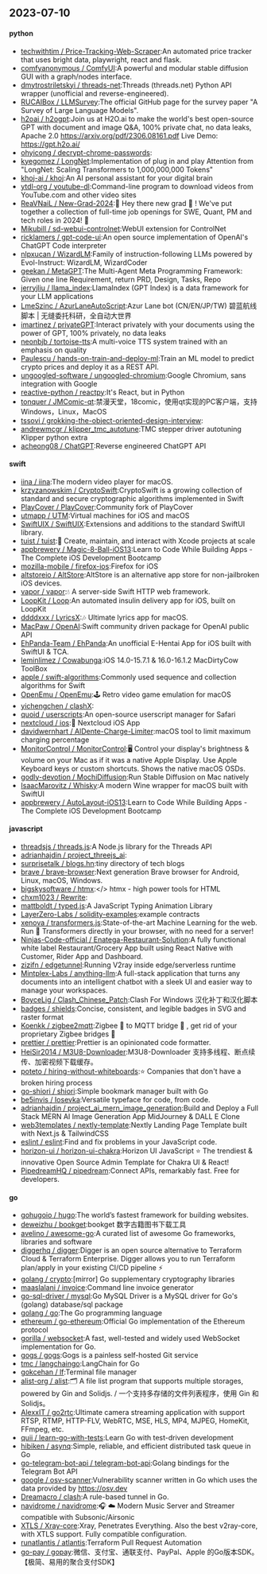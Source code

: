 ## 2023-07-10

#### python
* [techwithtim / Price-Tracking-Web-Scraper](https://github.com/techwithtim/Price-Tracking-Web-Scraper):An automated price tracker that uses bright data, playwright, react and flask.
* [comfyanonymous / ComfyUI](https://github.com/comfyanonymous/ComfyUI):A powerful and modular stable diffusion GUI with a graph/nodes interface.
* [dmytrostriletskyi / threads-net](https://github.com/dmytrostriletskyi/threads-net):Threads (threads.net) Python API wrapper (unofficial and reverse-engineered).
* [RUCAIBox / LLMSurvey](https://github.com/RUCAIBox/LLMSurvey):The official GitHub page for the survey paper "A Survey of Large Language Models".
* [h2oai / h2ogpt](https://github.com/h2oai/h2ogpt):Join us at H2O.ai to make the world's best open-source GPT with document and image Q&A, 100% private chat, no data leaks, Apache 2.0 https://arxiv.org/pdf/2306.08161.pdf Live Demo: https://gpt.h2o.ai/
* [ohyicong / decrypt-chrome-passwords](https://github.com/ohyicong/decrypt-chrome-passwords):
* [kyegomez / LongNet](https://github.com/kyegomez/LongNet):Implementation of plug in and play Attention from "LongNet: Scaling Transformers to 1,000,000,000 Tokens"
* [khoj-ai / khoj](https://github.com/khoj-ai/khoj):An AI personal assistant for your digital brain
* [ytdl-org / youtube-dl](https://github.com/ytdl-org/youtube-dl):Command-line program to download videos from YouTube.com and other video sites
* [ReaVNaiL / New-Grad-2024](https://github.com/ReaVNaiL/New-Grad-2024):👋
Hey there new grad
🎉
! We've put together a collection of full-time job openings for SWE, Quant, PM and tech roles in 2024!
🚀
* [Mikubill / sd-webui-controlnet](https://github.com/Mikubill/sd-webui-controlnet):WebUI extension for ControlNet
* [ricklamers / gpt-code-ui](https://github.com/ricklamers/gpt-code-ui):An open source implementation of OpenAI's ChatGPT Code interpreter
* [nlpxucan / WizardLM](https://github.com/nlpxucan/WizardLM):Family of instruction-following LLMs powered by Evol-Instruct: WizardLM, WizardCoder
* [geekan / MetaGPT](https://github.com/geekan/MetaGPT):The Multi-Agent Meta Programming Framework: Given one line Requirement, return PRD, Design, Tasks, Repo
* [jerryjliu / llama_index](https://github.com/jerryjliu/llama_index):LlamaIndex (GPT Index) is a data framework for your LLM applications
* [LmeSzinc / AzurLaneAutoScript](https://github.com/LmeSzinc/AzurLaneAutoScript):Azur Lane bot (CN/EN/JP/TW) 碧蓝航线脚本 | 无缝委托科研，全自动大世界
* [imartinez / privateGPT](https://github.com/imartinez/privateGPT):Interact privately with your documents using the power of GPT, 100% privately, no data leaks
* [neonbjb / tortoise-tts](https://github.com/neonbjb/tortoise-tts):A multi-voice TTS system trained with an emphasis on quality
* [Paulescu / hands-on-train-and-deploy-ml](https://github.com/Paulescu/hands-on-train-and-deploy-ml):Train an ML model to predict crypto prices and deploy it as a REST API.
* [ungoogled-software / ungoogled-chromium](https://github.com/ungoogled-software/ungoogled-chromium):Google Chromium, sans integration with Google
* [reactive-python / reactpy](https://github.com/reactive-python/reactpy):It's React, but in Python
* [tonquer / JMComic-qt](https://github.com/tonquer/JMComic-qt):禁漫天堂，18comic，使用qt实现的PC客户端，支持Windows，Linux，MacOS
* [tssovi / grokking-the-object-oriented-design-interview](https://github.com/tssovi/grokking-the-object-oriented-design-interview):
* [andrewmcgr / klipper_tmc_autotune](https://github.com/andrewmcgr/klipper_tmc_autotune):TMC stepper driver autotuning Klipper python extra
* [acheong08 / ChatGPT](https://github.com/acheong08/ChatGPT):Reverse engineered ChatGPT API

#### swift
* [iina / iina](https://github.com/iina/iina):The modern video player for macOS.
* [krzyzanowskim / CryptoSwift](https://github.com/krzyzanowskim/CryptoSwift):CryptoSwift is a growing collection of standard and secure cryptographic algorithms implemented in Swift
* [PlayCover / PlayCover](https://github.com/PlayCover/PlayCover):Community fork of PlayCover
* [utmapp / UTM](https://github.com/utmapp/UTM):Virtual machines for iOS and macOS
* [SwiftUIX / SwiftUIX](https://github.com/SwiftUIX/SwiftUIX):Extensions and additions to the standard SwiftUI library.
* [tuist / tuist](https://github.com/tuist/tuist):🚀
Create, maintain, and interact with Xcode projects at scale
* [appbrewery / Magic-8-Ball-iOS13](https://github.com/appbrewery/Magic-8-Ball-iOS13):Learn to Code While Building Apps - The Complete iOS Development Bootcamp
* [mozilla-mobile / firefox-ios](https://github.com/mozilla-mobile/firefox-ios):Firefox for iOS
* [altstoreio / AltStore](https://github.com/altstoreio/AltStore):AltStore is an alternative app store for non-jailbroken iOS devices.
* [vapor / vapor](https://github.com/vapor/vapor):💧
A server-side Swift HTTP web framework.
* [LoopKit / Loop](https://github.com/LoopKit/Loop):An automated insulin delivery app for iOS, built on LoopKit
* [ddddxxx / LyricsX](https://github.com/ddddxxx/LyricsX):🎶
Ultimate lyrics app for macOS.
* [MacPaw / OpenAI](https://github.com/MacPaw/OpenAI):Swift community driven package for OpenAI public API
* [EhPanda-Team / EhPanda](https://github.com/EhPanda-Team/EhPanda):An unofficial E-Hentai App for iOS built with SwiftUI & TCA.
* [leminlimez / Cowabunga](https://github.com/leminlimez/Cowabunga):iOS 14.0-15.7.1 & 16.0-16.1.2 MacDirtyCow ToolBox
* [apple / swift-algorithms](https://github.com/apple/swift-algorithms):Commonly used sequence and collection algorithms for Swift
* [OpenEmu / OpenEmu](https://github.com/OpenEmu/OpenEmu):🕹
Retro video game emulation for macOS
* [yichengchen / clashX](https://github.com/yichengchen/clashX):
* [quoid / userscripts](https://github.com/quoid/userscripts):An open-source userscript manager for Safari
* [nextcloud / ios](https://github.com/nextcloud/ios):📱
Nextcloud iOS App
* [davidwernhart / AlDente-Charge-Limiter](https://github.com/davidwernhart/AlDente-Charge-Limiter):macOS tool to limit maximum charging percentage
* [MonitorControl / MonitorControl](https://github.com/MonitorControl/MonitorControl):🖥 Control your display's brightness & volume on your Mac as if it was a native Apple Display. Use Apple Keyboard keys or custom shortcuts. Shows the native macOS OSDs.
* [godly-devotion / MochiDiffusion](https://github.com/godly-devotion/MochiDiffusion):Run Stable Diffusion on Mac natively
* [IsaacMarovitz / Whisky](https://github.com/IsaacMarovitz/Whisky):A modern Wine wrapper for macOS built with SwiftUI
* [appbrewery / AutoLayout-iOS13](https://github.com/appbrewery/AutoLayout-iOS13):Learn to Code While Building Apps - The Complete iOS Development Bootcamp

#### javascript
* [threadsjs / threads.js](https://github.com/threadsjs/threads.js):A Node.js library for the Threads API
* [adrianhajdin / project_threejs_ai](https://github.com/adrianhajdin/project_threejs_ai):
* [surprisetalk / blogs.hn](https://github.com/surprisetalk/blogs.hn):tiny directory of tech blogs
* [brave / brave-browser](https://github.com/brave/brave-browser):Next generation Brave browser for Android, Linux, macOS, Windows.
* [bigskysoftware / htmx](https://github.com/bigskysoftware/htmx):</> htmx - high power tools for HTML
* [chxm1023 / Rewrite](https://github.com/chxm1023/Rewrite):
* [mattboldt / typed.js](https://github.com/mattboldt/typed.js):A JavaScript Typing Animation Library
* [LayerZero-Labs / solidity-examples](https://github.com/LayerZero-Labs/solidity-examples):example contracts
* [xenova / transformers.js](https://github.com/xenova/transformers.js):State-of-the-art Machine Learning for the web. Run
🤗
Transformers directly in your browser, with no need for a server!
* [Ninjas-Code-official / Enatega-Restaurant-Solution](https://github.com/Ninjas-Code-official/Enatega-Restaurant-Solution):A fully functional white label Restaurant/Grocery App built using React Native with Customer, Rider App and Dashboard.
* [zizifn / edgetunnel](https://github.com/zizifn/edgetunnel):Running V2ray inside edge/serverless runtime
* [Mintplex-Labs / anything-llm](https://github.com/Mintplex-Labs/anything-llm):A full-stack application that turns any documents into an intelligent chatbot with a sleek UI and easier way to manage your workspaces.
* [BoyceLig / Clash_Chinese_Patch](https://github.com/BoyceLig/Clash_Chinese_Patch):Clash For Windows 汉化补丁和汉化脚本
* [badges / shields](https://github.com/badges/shields):Concise, consistent, and legible badges in SVG and raster format
* [Koenkk / zigbee2mqtt](https://github.com/Koenkk/zigbee2mqtt):Zigbee
🐝
to MQTT bridge
🌉
, get rid of your proprietary Zigbee bridges
🔨
* [prettier / prettier](https://github.com/prettier/prettier):Prettier is an opinionated code formatter.
* [HeiSir2014 / M3U8-Downloader](https://github.com/HeiSir2014/M3U8-Downloader):M3U8-Downloader 支持多线程、断点续传、加密视频下载缓存。
* [poteto / hiring-without-whiteboards](https://github.com/poteto/hiring-without-whiteboards):⭐️
Companies that don't have a broken hiring process
* [go-shiori / shiori](https://github.com/go-shiori/shiori):Simple bookmark manager built with Go
* [be5invis / Iosevka](https://github.com/be5invis/Iosevka):Versatile typeface for code, from code.
* [adrianhajdin / project_ai_mern_image_generation](https://github.com/adrianhajdin/project_ai_mern_image_generation):Build and Deploy a Full Stack MERN AI Image Generation App MidJourney & DALL E Clone
* [web3templates / nextly-template](https://github.com/web3templates/nextly-template):Nextly Landing Page Template built with Next.js & TailwindCSS
* [eslint / eslint](https://github.com/eslint/eslint):Find and fix problems in your JavaScript code.
* [horizon-ui / horizon-ui-chakra](https://github.com/horizon-ui/horizon-ui-chakra):Horizon UI JavaScript
⭐️
The trendiest & innovative Open Source Admin Template for Chakra UI & React!
* [PipedreamHQ / pipedream](https://github.com/PipedreamHQ/pipedream):Connect APIs, remarkably fast. Free for developers.

#### go
* [gohugoio / hugo](https://github.com/gohugoio/hugo):The world’s fastest framework for building websites.
* [deweizhu / bookget](https://github.com/deweizhu/bookget):bookget 数字古籍图书下载工具
* [avelino / awesome-go](https://github.com/avelino/awesome-go):A curated list of awesome Go frameworks, libraries and software
* [diggerhq / digger](https://github.com/diggerhq/digger):Digger is an open source alternative to Terraform Cloud & Terraform Enterprise. Digger allows you to run Terraform plan/apply in your existing CI/CD pipeline
⚡️
* [golang / crypto](https://github.com/golang/crypto):[mirror] Go supplementary cryptography libraries
* [maaslalani / invoice](https://github.com/maaslalani/invoice):Command line invoice generator
* [go-sql-driver / mysql](https://github.com/go-sql-driver/mysql):Go MySQL Driver is a MySQL driver for Go's (golang) database/sql package
* [golang / go](https://github.com/golang/go):The Go programming language
* [ethereum / go-ethereum](https://github.com/ethereum/go-ethereum):Official Go implementation of the Ethereum protocol
* [gorilla / websocket](https://github.com/gorilla/websocket):A fast, well-tested and widely used WebSocket implementation for Go.
* [gogs / gogs](https://github.com/gogs/gogs):Gogs is a painless self-hosted Git service
* [tmc / langchaingo](https://github.com/tmc/langchaingo):LangChain for Go
* [gokcehan / lf](https://github.com/gokcehan/lf):Terminal file manager
* [alist-org / alist](https://github.com/alist-org/alist):🗂️
A file list program that supports multiple storages, powered by Gin and Solidjs. / 一个支持多存储的文件列表程序，使用 Gin 和 Solidjs。
* [AlexxIT / go2rtc](https://github.com/AlexxIT/go2rtc):Ultimate camera streaming application with support RTSP, RTMP, HTTP-FLV, WebRTC, MSE, HLS, MP4, MJPEG, HomeKit, FFmpeg, etc.
* [quii / learn-go-with-tests](https://github.com/quii/learn-go-with-tests):Learn Go with test-driven development
* [hibiken / asynq](https://github.com/hibiken/asynq):Simple, reliable, and efficient distributed task queue in Go
* [go-telegram-bot-api / telegram-bot-api](https://github.com/go-telegram-bot-api/telegram-bot-api):Golang bindings for the Telegram Bot API
* [google / osv-scanner](https://github.com/google/osv-scanner):Vulnerability scanner written in Go which uses the data provided by https://osv.dev
* [Dreamacro / clash](https://github.com/Dreamacro/clash):A rule-based tunnel in Go.
* [navidrome / navidrome](https://github.com/navidrome/navidrome):🎧
☁️
Modern Music Server and Streamer compatible with Subsonic/Airsonic
* [XTLS / Xray-core](https://github.com/XTLS/Xray-core):Xray, Penetrates Everything. Also the best v2ray-core, with XTLS support. Fully compatible configuration.
* [runatlantis / atlantis](https://github.com/runatlantis/atlantis):Terraform Pull Request Automation
* [go-pay / gopay](https://github.com/go-pay/gopay):微信、支付宝、通联支付、PayPal、Apple 的Go版本SDK。【极简、易用的聚合支付SDK】
